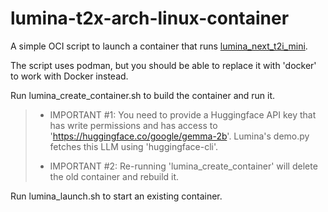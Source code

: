 # lumina-t2x-arch-linux-container
A simple OCI script to launch a container that runs [lumina_next_t2i_mini](https://github.com/Alpha-VLLM/Lumina-T2X/tree/main/lumina_next_t2i_mini).

The script uses podman, but you should be able to replace it with 'docker' to work with Docker instead.

Run lumina_create_container.sh to build the container and run it.

> - IMPORTANT #1: You need to provide a Huggingface API key that has write permissions and has access
    to 'https://huggingface.co/google/gemma-2b'.
    Lumina's demo.py fetches this LLM using 'huggingface-cli'.
>
> - IMPORTANT #2: Re-running 'lumina_create_container' will delete the old container and rebuild it.


Run lumina_launch.sh to start an existing container.
